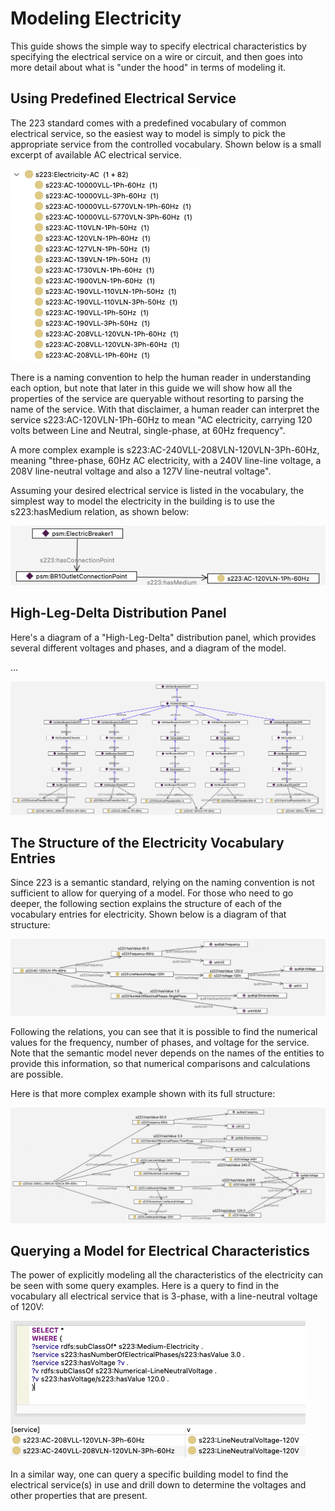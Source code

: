 # Modeling Electricity

This guide shows the simple way to specify electrical characteristics by specifying the electrical service on a wire or circuit, and then goes into more detail about what is "under the hood" in terms of modeling it.

## Using Predefined Electrical Service
The 223 standard comes with a predefined vocabulary of common electrical service, so the easiest way to model is simply to pick the appropriate service from the controlled vocabulary. 
Shown below is a small excerpt of available AC electrical service.

![ACServiceExcerpt](images/guides-AC-service-excerpt.png)

There is a naming convention to help the human reader in understanding each option, but note that later in this guide we will show how all the 
properties of the service are queryable without resorting to parsing the name of the service. With that disclaimer, 
a human reader can interpret the service s223:AC-120VLN-1Ph-60Hz to mean "AC electricity, carrying 120 volts between Line and Neutral, single-phase, at 60Hz frequency".

A more complex example is s223:AC-240VLL-208VLN-120VLN-3Ph-60Hz, meaning "three-phase, 60Hz AC electricity, with a 240V line-line voltage, a 208V line-neutral voltage and also a 127V line-neutral voltage".

Assuming your desired electrical service is listed in the vocabulary, the simplest way to model the electricity in the building is to use the s223:hasMedium relation, as shown below:

![ACServiceExample](images/guides-AC-service-example.png)

## High-Leg-Delta Distribution Panel
Here's a diagram of a "High-Leg-Delta" distribution panel, which provides several different voltages and phases, and a diagram of the model.

...

![HighLegDeltaModel](images/guides-HighLegDelta.png)

## The Structure of the Electricity Vocabulary Entries
Since 223 is a semantic standard, relying on the naming convention is not sufficient to allow for querying of a model. 
For those who need to go deeper, the following section explains the structure of each of the vocabulary entries for electricity. Shown below is a diagram of that structure:

![110Vstructure](images/guides-110V-60Hz-single-phase-structure.png)

Following the relations, you can see that it is possible to find the numerical values for the frequency, number of phases, and voltage for the service. 
Note that the semantic model never depends on the names of the entities to provide this information, so that numerical comparisons and calculations are possible.

Here is that more complex example shown with its full structure:

![240Vstructure](images/guides-240V-60Hz-three-phase-structure.png)

## Querying a Model for Electrical Characteristics

The power of explicitly modeling all the characteristics of the electricity can be seen with some query examples. Here is a query to find in the vocabulary all electrical service that is 3-phase, with a line-neutral voltage of 120V:

![3-phase-query](images/guides-3-phase-query.png)

In a similar way, one can query a specific building model to find the electrical service(s) in use and drill down to determine the voltages and other properties that are present.


